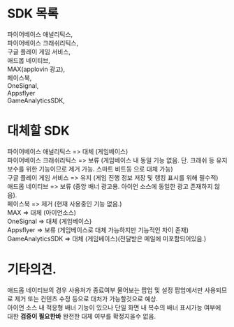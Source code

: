 # SDK 목록
파이어베이스 애널리틱스,  
파이어베이스 크래쉬리틱스,  
구글 플레이 게임 서비스,  
애드몹 네이티브,  
MAX(applovin 광고),  
페이스북,  
OneSignal,  
Appsflyer  
GameAnalyticsSDK,  


# 대체할 SDK  
파이어베이스 애널리틱스 => 대체 (게임베이스)  
파이어베이스 크래쉬리틱스 => 보류 (게임베이스 내 동일 기능 없음. 단. 크래쉬 등 유지보수를 위한 기능이므로 제거 가능. 스마트 비트등 으로 대체 가능)  
구글 플레이 게임 서비스 => 유지 (게임 진행 정보 저장 및 랭킹 표시를 위해 필수적)  
애드몹 네이티브 => 보류 (중앙 배너 광고용. 아이언 소스에 동일한 광고 존재하지 않음).  
페이스북 => 제거 (현재 사용중인 기능 없음.)  
MAX => 대체 (아이언소스)  
OneSignal => 대체 (게임베이스)  
Appsflyer => 보류 (게임베이스로 대체 가능하지만 기능적인 차이 존재)  
GameAnalyticsSDK => 대체 (게임베이스)(전달받은 메일에 미포함되어있음.)   

# 기타의견.
애드몹 네이티브의 경우 사용처가 종료여부 물어보는 팝업 및 설정 팝업에서만 사용되므로 제거 또는 컨텐츠 수정 등으로 대처가 가능할것으로 예상.  
아이언 소스 내 적응형 배너 기능이 있으나 단일 화면 내 복수의 배너 표시가능 여부에 대한 **검증이 필요한바** 완전한 대체 여부를 확정지을수 없음.  